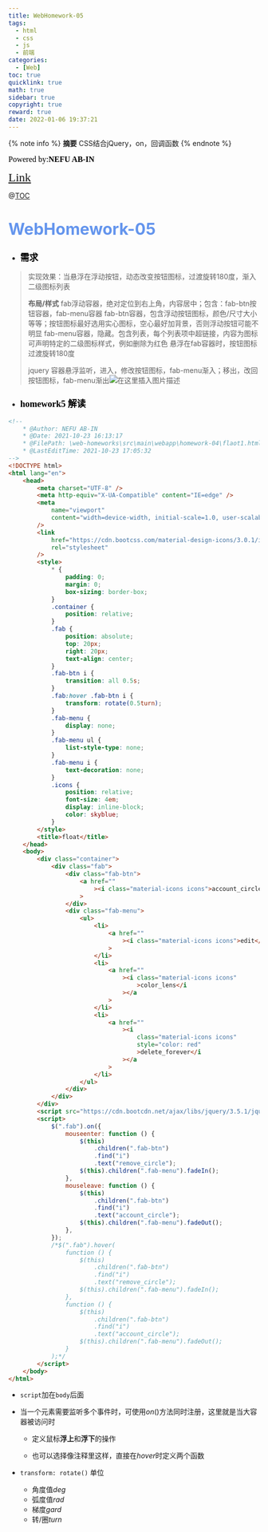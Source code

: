 ```yaml
---
title: WebHomework-05
tags:
  - html
  - css
  - js
  - 前端
categories:
  - [Web]
toc: true
quicklink: true
math: true
sidebar: true
copyright: true
reward: true
date: 2022-01-06 19:37:21
---
```

{% note info %}
**摘要**
CSS结合jQuery，on，回调函数
{% endnote %}
<!-- more -->

<font color=#000000	size=3 face=楷体>Powered by:**NEFU AB-IN**</font>

<font color=#FFA500 size=5 face=楷体>[Link](https://github.com/bwhyman/web-course/tree/master/web-homeworks)</font>

@[TOC](文章目录)	

# <font color=#6495ED size=6 >WebHomework-05</font>

* ### <font color=#000000 size=4 face=粗体>需求</font>

> 实现效果：当悬浮在浮动按钮，动态改变按钮图标，过渡旋转180度，渐入二级图标列表
>
> **布局/样式**
> fab浮动容器，绝对定位到右上角，内容居中；包含：fab-btn按钮容器，fab-menu容器
> fab-btn容器，包含浮动按钮图标，颜色/尺寸大小等等；按钮图标最好选用实心图标，空心最好加背景，否则浮动按钮可能不明显
> fab-menu容器，隐藏。包含列表，每个列表项中超链接，内容为图标
> 可声明特定的二级图标样式，例如删除为红色
> 悬浮在fab容器时，按钮图标过渡旋转180度
>
> jquery 容器悬浮监听，进入，修改按钮图标，fab-menu渐入；移出，改回按钮图标，fab-menu渐出![在这里插入图片描述](https://img-blog.csdnimg.cn/895e52d5264e4e4ab19cd8b4bb889e61.gif#pic_center)


* ### <font color=#000000 size=4 face=粗体>homework5 解读</font>

```html
<!--
    * @Author: NEFU AB-IN
    * @Date: 2021-10-23 16:13:17
    * @FilePath: \web-homeworks\src\main\webapp\homework-04\flaot1.html
    * @LastEditTime: 2021-10-23 17:05:32
-->
<!DOCTYPE html>
<html lang="en">
    <head>
        <meta charset="UTF-8" />
        <meta http-equiv="X-UA-Compatible" content="IE=edge" />
        <meta
            name="viewport"
            content="width=device-width, initial-scale=1.0, user-scalable=no, maximum-scale=1.0,minimum-scale=1.0"
        />
        <link
            href="https://cdn.bootcss.com/material-design-icons/3.0.1/iconfont/material-icons.css"
            rel="stylesheet"
        />
        <style>
            * {
                padding: 0;
                margin: 0;
                box-sizing: border-box;
            }
            .container {
                position: relative;
            }
            .fab {
                position: absolute;
                top: 20px;
                right: 20px;
                text-align: center;
            }
            .fab-btn i {
                transition: all 0.5s;
            }
            .fab:hover .fab-btn i {
                transform: rotate(0.5turn);
            }
            .fab-menu {
                display: none;
            }
            .fab-menu ul {
                list-style-type: none;
            }
            .fab-menu i {
                text-decoration: none;
            }
            .icons {
                position: relative;
                font-size: 4em;
                display: inline-block;
                color: skyblue;
            }
        </style>
        <title>float</title>
    </head>
    <body>
        <div class="container">
            <div class="fab">
                <div class="fab-btn">
                    <a href=""
                        ><i class="material-icons icons">account_circle</i></a
                    >
                </div>
                <div class="fab-menu">
                    <ul>
                        <li>
                            <a href=""
                                ><i class="material-icons icons">edit</i></a
                            >
                        </li>
                        <li>
                            <a href=""
                                ><i class="material-icons icons"
                                    >color_lens</i
                                ></a
                            >
                        </li>
                        <li>
                            <a href=""
                                ><i
                                    class="material-icons icons"
                                    style="color: red"
                                    >delete_forever</i
                                ></a
                            >
                        </li>
                    </ul>
                </div>
            </div>
        </div>
        <script src="https://cdn.bootcdn.net/ajax/libs/jquery/3.5.1/jquery.min.js"></script>
        <script>
            $(".fab").on({
                mouseenter: function () {
                    $(this)
                        .children(".fab-btn")
                        .find("i")
                        .text("remove_circle");
                    $(this).children(".fab-menu").fadeIn();
                },
                mouseleave: function () {
                    $(this)
                        .children(".fab-btn")
                        .find("i")
                        .text("account_circle");
                    $(this).children(".fab-menu").fadeOut();
                },
            });
            /*$(".fab").hover(
                function () {
                    $(this)
                        .children(".fab-btn")
                        .find("i")
                        .text("remove_circle");
                    $(this).children(".fab-menu").fadeIn();
                },
                function () {
                    $(this)
                        .children(".fab-btn")
                        .find("i")
                        .text("account_circle");
                    $(this).children(".fab-menu").fadeOut();
                }
            );*/
        </script>
    </body>
</html>

```

* `script`加在`body`后面

* 当一个元素需要监听多个事件时，可使用$on()$方法同时注册，这里就是当大容器被访问时

    * 定义鼠标**浮上**和**浮下**的操作

    * 也可以选择像注释里这样，直接在$hover$时定义两个函数

* `transform: rotate()` 单位
    * 角度值$deg$
    * 弧度值$rad$
    * 梯度$gard$
    * 转/圈$turn$